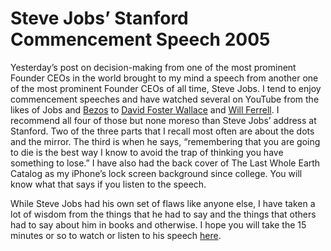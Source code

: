 # Steve Jobs’ Stanford Commencement Speech 2005

Yesterday’s post on decision-making from one of the most prominent Founder CEOs in the world brought to my mind a speech from another one of the most prominent Founder CEOs of all time, Steve Jobs. I tend to enjoy commencement speeches and have watched several on YouTube from the likes of Jobs and [Bezos](https://www.youtube.com/watch?v=vBmavNoChZc) to [David Foster Wallace](https://www.youtube.com/watch?v=8CrOL-ydFMI) and [Will Ferrell](https://www.youtube.com/watch?v=mfjGmBVAL-o). I recommend all four of those but none moreso than Steve Jobs’ address at Stanford. Two of the three parts that I recall most often are about the dots and the mirror. The third is when he says, “remembering that you are going to die is the best way I know to avoid the trap of thinking you have something to lose.” I have also had the back cover of The Last Whole Earth Catalog as my iPhone’s lock screen background since college. You will know what that says if you listen to the speech.

While Steve Jobs had his own set of flaws like anyone else, I have taken a lot of wisdom from the things that he had to say and the things that others had to say about him in books and otherwise. I hope you will take the 15 minutes or so to watch or listen to his speech [here](https://www.youtube.com/watch?v=D1R-jKKp3NA).
